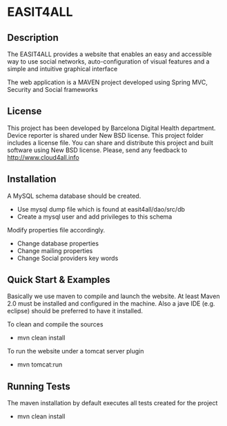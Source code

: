 EASIT4ALL
=========

Description
-----------

The EASIT4ALL provides a website that enables an easy and accessible way to use social networks, auto-configuration
of visual features and a simple and intuitive graphical interface

The web application is a MAVEN project developed using Spring MVC, Security and Social frameworks
 

License
-------

This project has been developed by Barcelona Digital Health department. Device reporter is shared under New BSD license. This project folder includes a license file. You can share and distribute this project and built software using New BSD license. Please, send any feedback to http://www.cloud4all.info

Installation
------------

A MySQL schema database should be created.
- Use mysql dump file which is found at easit4all/dao/src/db
- Create a mysql user and add privileges to this schema

Modify properties file accordingly.
- Change database properties
- Change mailing properties
- Change Social providers key words


Quick Start & Examples
----------------------

Basically we use maven to compile and launch the website. 
At least Maven 2.0 must be installed and configured in the machine. 
Also a jave IDE (e.g. eclipse) should be preferred to have it installed.

To clean and compile the sources
- mvn clean install

To run the website under a tomcat server plugin
- mvn tomcat:run


Running Tests
-------------

The maven installation by default executes all tests created for the project
- mvn clean install
